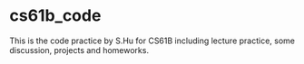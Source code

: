 # cs61b_code
This is the code practice by S.Hu for CS61B including lecture practice, some discussion, projects and homeworks.
